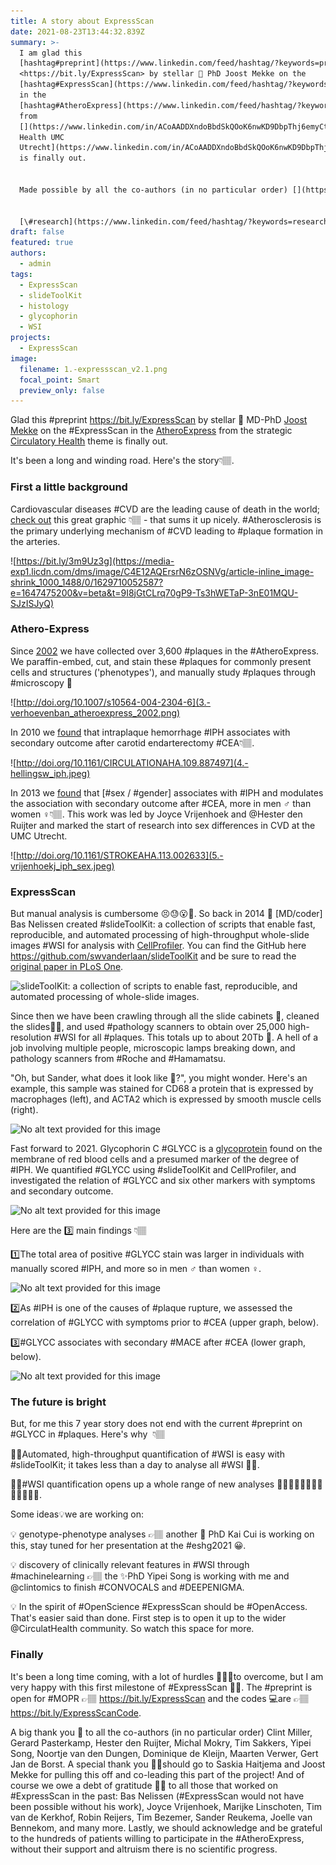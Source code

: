 ```yaml
---
title: A story about ExpressScan
date: 2021-08-23T13:44:32.839Z
summary: >-
  I am glad this
  [hashtag#preprint](https://www.linkedin.com/feed/hashtag/?keywords=preprint)
  <https://bit.ly/ExpressScan> by stellar 💫 PhD Joost Mekke on the
  [hashtag#ExpressScan](https://www.linkedin.com/feed/hashtag/?keywords=expressscan)
  in the
  [hashtag#AtheroExpress](https://www.linkedin.com/feed/hashtag/?keywords=atheroexpress)
  from
  [](https://www.linkedin.com/in/ACoAADDXndoBbdSkQOoK6nwKD9DbpThj6emyCtc/)[Circulatory
  Health UMC
  Utrecht](https://www.linkedin.com/in/ACoAADDXndoBbdSkQOoK6nwKD9DbpThj6emyCtc)
  is finally out.


  Made possible by all the co-authors (in no particular order) [](https://www.linkedin.com/in/ACoAAASz-kMBTmUtt-rRmHHWWEtb7tD730TNeb4/)[Clint Miller](https://www.linkedin.com/in/ACoAAASz-kMBTmUtt-rRmHHWWEtb7tD730TNeb4), [](https://www.linkedin.com/in/ACoAAAEYv0YBMQZKZh-7N5LGc1YskG5TPMmEoSg/)[prof Gerard Pasterkamp](https://www.linkedin.com/in/ACoAAAEYv0YBMQZKZh-7N5LGc1YskG5TPMmEoSg), [](https://www.linkedin.com/in/ACoAAAAoW4sBZyUBrZne3HwmUEq5bN3pCcfxGNg/)[Hester den Ruijter](https://www.linkedin.com/in/ACoAAAAoW4sBZyUBrZne3HwmUEq5bN3pCcfxGNg), [](https://www.linkedin.com/in/ACoAAAMoXOMBMoYOeCwjazK4cSwPHYKXlMa_HD0/)[Michal Mokry](https://www.linkedin.com/in/ACoAAAMoXOMBMoYOeCwjazK4cSwPHYKXlMa_HD0), [](https://www.linkedin.com/in/ACoAADRBZDUBJ31Uc88B6dOsQcoTM4frfTCgkOA/)[Tim Sakkers](https://www.linkedin.com/in/ACoAADRBZDUBJ31Uc88B6dOsQcoTM4frfTCgkOA), [](https://www.linkedin.com/in/ACoAACOnllwBOJXMZ6QiJpjXBpPBuc0s0moH9yI/)[宋依佩](https://www.linkedin.com/in/ACoAACOnllwBOJXMZ6QiJpjXBpPBuc0s0moH9yI) (Yipei Song), [](https://www.linkedin.com/in/ACoAADGPHrkBYHnQNQwnIIsFAUzCrhG4-agt0pY/)[Noortje Van den Dungen](https://www.linkedin.com/in/ACoAADGPHrkBYHnQNQwnIIsFAUzCrhG4-agt0pY), [](https://www.linkedin.com/in/ACoAAADW90kB4gMAYff5PVYVpD7aPdrQxKyGyEI/)[Dominique De Kleijn](https://www.linkedin.com/in/ACoAAADW90kB4gMAYff5PVYVpD7aPdrQxKyGyEI), [](https://www.linkedin.com/in/ACoAACNRYOABFWrdGtp55GZ7m-bttdQkrDoqpRw/)[Maarten Verwer](https://www.linkedin.com/in/ACoAACNRYOABFWrdGtp55GZ7m-bttdQkrDoqpRw), [](https://www.linkedin.com/in/ACoAAALKkAgBo0NfkU-FlaQNGo6v2euaZmzAwpI/)[Gert Jan de Borst](https://www.linkedin.com/in/ACoAAALKkAgBo0NfkU-FlaQNGo6v2euaZmzAwpI). A special thank you to [](https://www.linkedin.com/in/ACoAAARo1xkBG6LCoMT8PN2jPxm0bXgarFKT0fg/)[Saskia Haitjema](https://www.linkedin.com/in/ACoAAARo1xkBG6LCoMT8PN2jPxm0bXgarFKT0fg) and Joost Mekke for pulling this off and co-leading this part of the [hashtag#ExpressScan](https://www.linkedin.com/feed/hashtag/?keywords=expressscan) project. This should not exclude [](https://www.linkedin.com/in/ACoAABurE8EBEb1Rc44emauEg4bIBZlUvsIjkAM/)[Bastiaan Nelissen](https://www.linkedin.com/in/ACoAABurE8EBEb1Rc44emauEg4bIBZlUvsIjkAM) who made [hashtag#ExpressScan](https://www.linkedin.com/feed/hashtag/?keywords=expressscan) possible in the first place. And let's not forget all this that worked on [hashtag#ExpressScan](https://www.linkedin.com/feed/hashtag/?keywords=expressscan) in the past Joyce Vrijenhoek, [](https://www.linkedin.com/in/ACoAABW4mqsBipX3aGiZxq8DtIxC2Y-LqNMJHZQ/)[Marijke Linschoten](https://www.linkedin.com/in/ACoAABW4mqsBipX3aGiZxq8DtIxC2Y-LqNMJHZQ), [](https://www.linkedin.com/in/ACoAACD1F0gB55kHkDRJlggDaK0Qg87VX9cn9_A/)[Tim van de Kerkhof](https://www.linkedin.com/in/ACoAACD1F0gB55kHkDRJlggDaK0Qg87VX9cn9_A), [](https://www.linkedin.com/in/ACoAAAkylD8BvFLfx_n9iWcLVb3UjuN7JP_iQP4/)[Tim Bezemer](https://www.linkedin.com/in/ACoAAAkylD8BvFLfx_n9iWcLVb3UjuN7JP_iQP4), [](https://www.linkedin.com/in/ACoAAB1kzaEBwjnsdkPY9v_l1vFWuBx-HKBnwhA/)[Robin Reijers](https://www.linkedin.com/in/ACoAAB1kzaEBwjnsdkPY9v_l1vFWuBx-HKBnwhA), [](https://www.linkedin.com/in/ACoAABQUIgsBga1IkdDUSR5R38PqGs8JaOracuw/)[Sander Reukema](https://www.linkedin.com/in/ACoAABQUIgsBga1IkdDUSR5R38PqGs8JaOracuw), [](https://www.linkedin.com/in/ACoAABw6vv8BVwCkl1cwfBcMOf80z9KXgypjLkE/)[Joëlle van Bennekom](https://www.linkedin.com/in/ACoAABw6vv8BVwCkl1cwfBcMOf80z9KXgypjLkE), and many more. Here's the story. 


  [\#research](https://www.linkedin.com/feed/hashtag/?keywords=research) [\#science](https://www.linkedin.com/feed/hashtag/?keywords=science) [\#openscience](https://www.linkedin.com/feed/hashtag/?keywords=openscience) [\#openaccess](https://www.linkedin.com/feed/hashtag/?keywords=openaccess) [\#atherosclerosis](https://www.linkedin.com/feed/hashtag/?keywords=atherosclerosis) [\#cardiovasculardisease](https://www.linkedin.com/feed/hashtag/?keywords=cardiovasculardisease) [\#teamscience](https://www.linkedin.com/feed/hashtag/?keywords=teamscience)
draft: false
featured: true
authors:
  - admin
tags:
  - ExpressScan
  - slideToolKit
  - histology
  - glycophorin
  - WSI
projects:
  - ExpressScan
image:
  filename: 1.-expressscan_v2.1.png
  focal_point: Smart
  preview_only: false
---
```

Glad this #preprint <https://bit.ly/ExpressScan> by stellar 💫 MD-PhD [Joost Mekke](https://twitter.com/JMekke) on the #ExpressScan in the [AtheroExpress](http://www.atheroexpress.nl/) from the strategic [Circulatory Health](https://www.linkedin.com/in/circulatory-health-umc-utrecht-2a25171aa) theme is finally out. 

It's been a long and winding road. Here's the story👇🏽.

### First a little background

Cardiovascular diseases #CVD are the leading cause of death in the world; [check out](https://bit.ly/3m9Uz3g) this great graphic 👇🏽 - that sums it up nicely. #Atherosclerosis is the primary underlying mechanism of #CVD leading to #plaque formation in the arteries. 

![https://bit.ly/3m9Uz3g](https://media-exp1.licdn.com/dms/image/C4E12AQErsrN6zOSNVg/article-inline_image-shrink_1000_1488/0/1629710052587?e=1647475200&v=beta&t=9I8jGtCLrq70gP9-Ts3hWETaP-3nE01MQU-SJzISJyQ)

### Athero-Express

Since [2002](https://doi.org/10.1007/s10564-004-2304-6) we have collected over 3,600 #plaques in the #AtheroExpress. We paraffin-embed, cut, and stain these #plaques for commonly present cells and structures ('phenotypes'), and manually study #plaques through #microscopy 🔬

![http://doi.org/10.1007/s10564-004-2304-6](3.-verhoevenban_atheroexpress_2002.png)

In 2010 we [found](https://doi.org/10.1161/CIRCULATIONAHA.109.887497) that intraplaque hemorrhage #IPH associates with secondary outcome after carotid endarterectomy #CEA👇🏽.

![http://doi.org/10.1161/CIRCULATIONAHA.109.887497](4.-hellingsw_iph.jpeg)

In 2013 we [found](https://doi.org/10.1161/STROKEAHA.113.002633) that \[#sex / #gender] associates with #IPH and modulates the association with secondary outcome after #CEA, more in men ♂ than women ♀👇🏽. This work was led by Joyce Vrijenhoek and @Hester den Ruijter and marked the start of research into sex differences in CVD at the UMC Utrecht.

![http://doi.org/10.1161/STROKEAHA.113.002633](5.-vrijenhoekj_iph_sex.jpeg)

### ExpressScan

But manual analysis is cumbersome 😣😓😮💨. So back in 2014 💫 \[MD/coder] Bas Nelissen created #slideToolKit: a collection of scripts that enable fast, reproducible, and automated processing of high-throughput whole-slide images #WSI for analysis with [CellProfiler](https://cellprofiler.org/). You can find the GitHub here <https://github.com/swvanderlaan/slideToolKit> and be sure to read the [original paper in PLoS One](https://doi.org/10.1371/journal.pone.0110289).

![slideToolKit: a collection of scripts to enable fast, reproducible, and automated processing of whole-slide images. ](https://media-exp1.licdn.com/dms/image/C4E12AQFWpty5sM5H9g/article-inline_image-shrink_1000_1488/0/1629710289483?e=1647475200&v=beta&t=fS3f7t93ocen6qROfII-mJRcJmX3NwWgT6OHwbrvpm8)

Since then we have been crawling through all the slide cabinets 🤪, cleaned the slides🧼🧽, and used #pathology scanners to obtain over 25,000 high-resolution #WSI for all #plaques. This totals up to about 20Tb 😬. A hell of a job involving multiple people, microscopic lamps breaking down, and pathology scanners from #Roche and #Hamamatsu.

"Oh, but Sander, what does it look like 🧐?", you might wonder. Here's an example, this sample was stained for CD68 a protein that is expressed by macrophages (left), and ACTA2 which is expressed by smooth muscle cells (right).

![No alt text provided for this image](https://media-exp1.licdn.com/dms/image/C4E12AQG83BdD0R2R2A/article-inline_image-shrink_1000_1488/0/1629710597770?e=1647475200&v=beta&t=uL-qbdPLXhnIl1A72nUObNIoxZYwoiN_ZZcM8LFggV4)

Fast forward to 2021. Glycophorin C #GLYCC is a [glycoprotein](https://en.wikipedia.org/wiki/Glycophorin_C) found on the membrane of red blood cells and a presumed marker of the degree of #IPH. We quantified #GLYCC using #slideToolKit and CellProfiler, and investigated the relation of #GLYCC and six other markers with symptoms and secondary outcome.

![No alt text provided for this image](https://media-exp1.licdn.com/dms/image/C4E12AQGhhFKoHsNxMw/article-inline_image-shrink_1000_1488/0/1629711150325?e=1647475200&v=beta&t=q9joBTfbJlijNE5JVrf10zstcE7yfhOKdjZfIbqREj4)

Here are the 3️⃣ main findings 👇🏽

1️⃣The total area of positive #GLYCC stain was larger in individuals with manually scored #IPH, and more so in men ♂ than women ♀. 

![No alt text provided for this image](https://media-exp1.licdn.com/dms/image/C4E12AQH2B761dOB1ZA/article-inline_image-shrink_1000_1488/0/1629711782314?e=1647475200&v=beta&t=q4aQe9InPZz7gLnrQdsUqK4s5mbckBHVpEylDtf6jjU)

2️⃣As #IPH is one of the causes of #plaque rupture, we assessed the correlation of #GLYCC with symptoms prior to #CEA (upper graph, below).

3️⃣#GLYCC associates with secondary #MACE after #CEA (lower graph, below).

![No alt text provided for this image](https://media-exp1.licdn.com/dms/image/C4E12AQGBJ1WjSYdUzg/article-inline_image-shrink_1000_1488/0/1629711828758?e=1647475200&v=beta&t=jfNrvxU2_g90Klz1quNprkT-cE2Thvg7pVL11qXV4SQ)

### The future is bright

But, for me this 7 year story does not end with the current #preprint on #GLYCC in #plaques. Here's why  👇🏽

☝🏽Automated, high-throughput quantification of #WSI is easy with #slideToolKit; it takes less than a day to analyse all #WSI 👊🏽.

✌🏽#WSI quantification opens up a whole range of new analyses 🧐🔬🧑🏽🔬👨🏻🔬👩🏼🔬🥼🧫.

Some ideas💡we are working on:

💡 genotype-phenotype analyses 👉🏽 another 💫 PhD Kai Cui is working on this, stay tuned for her presentation at the #eshg2021 😀.

💡 discovery of clinically relevant features in #WSI through #machinelearning 👉🏽 the ✨PhD Yipei Song is working with me and @clintomics to finish #CONVOCALS and #DEEPENIGMA.

💡 In the spirit of #OpenScience #ExpressScan should be #OpenAccess. That's easier said than done. First step is to open it up to the wider @CirculatHealth community. So watch this space for more.

### Finally

It's been a long time coming, with a lot of hurdles 🙈🙉🙊to overcome, but I am very happy with this first milestone of #ExpressScan 🤩🥳. The #preprint is open for #MOPR 👉🏽 https://bit.ly/ExpressScan and the codes 💻are 👉🏽https://bit.ly/ExpressScanCode.

A big thank you 🤗 to all the co-authors (in no particular order) Clint Miller, Gerard Pasterkamp, Hester den Ruijter, Michal Mokry, Tim Sakkers, Yipei Song, Noortje van den Dungen, Dominique de Kleijn, Maarten Verwer, Gert Jan de Borst. A special thank you 🙇🏽should go to Saskia Haitjema and Joost Mekke for pulling this off and co-leading this part of the project! And of course we owe a debt of gratitude 🙏🏽 to all those that worked on #ExpressScan in the past: Bas Nelissen (#ExpressScan would not have been possible without his work), Joyce Vrijenhoek, Marijke Linschoten, Tim van de Kerkhof, Robin Reijers, Tim Bezemer, Sander Reukema, Joelle van Bennekom, and many more. Lastly, we should acknowledge and be grateful to the hundreds of patients willing to participate in the #AtheroExpress, without their support and altruism there is no scientific progress.